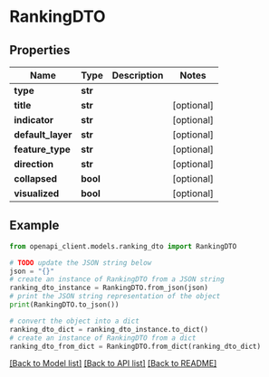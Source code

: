 # RankingDTO


## Properties

Name | Type | Description | Notes
------------ | ------------- | ------------- | -------------
**type** | **str** |  | 
**title** | **str** |  | [optional] 
**indicator** | **str** |  | [optional] 
**default_layer** | **str** |  | [optional] 
**feature_type** | **str** |  | [optional] 
**direction** | **str** |  | [optional] 
**collapsed** | **bool** |  | [optional] 
**visualized** | **bool** |  | [optional] 

## Example

```python
from openapi_client.models.ranking_dto import RankingDTO

# TODO update the JSON string below
json = "{}"
# create an instance of RankingDTO from a JSON string
ranking_dto_instance = RankingDTO.from_json(json)
# print the JSON string representation of the object
print(RankingDTO.to_json())

# convert the object into a dict
ranking_dto_dict = ranking_dto_instance.to_dict()
# create an instance of RankingDTO from a dict
ranking_dto_from_dict = RankingDTO.from_dict(ranking_dto_dict)
```
[[Back to Model list]](../README.md#documentation-for-models) [[Back to API list]](../README.md#documentation-for-api-endpoints) [[Back to README]](../README.md)


